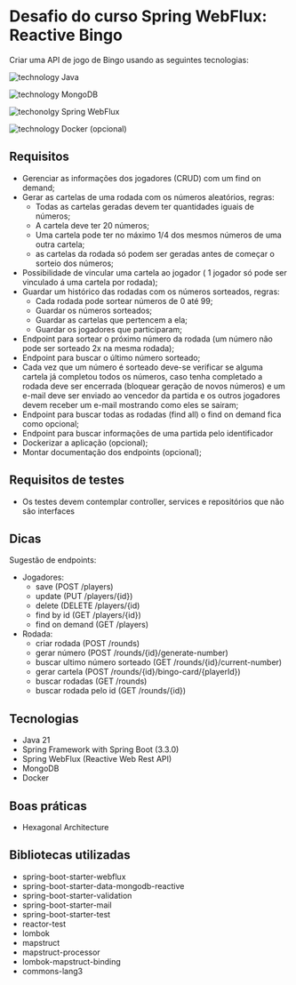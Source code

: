# Desafio do curso Spring WebFlux: Reactive Bingo

Criar uma API de jogo de Bingo usando as seguintes tecnologias:

![technology Java](https://img.shields.io/badge/techonolgy-Java-success)

![technology MongoDB](https://img.shields.io/badge/techonolgy-MongoDB-blue)

![techonolgy Spring WebFlux](https://img.shields.io/badge/techonolgy-SpringWebFlux-brightgreen)

![technology Docker](https://img.shields.io/badge/techonolgy-Docker-blue) (opcional)

## Requisitos

- Gerenciar as informações dos jogadores (CRUD) com um find on demand;
- Gerar as cartelas de uma rodada com os números aleatórios, regras:
  - Todas as cartelas geradas devem ter quantidades iguais de números;
  - A cartela deve ter 20 números;
  - Uma cartela pode ter no máximo 1/4 dos mesmos números de uma outra cartela;
  - as cartelas da rodada só podem ser geradas antes de começar o sorteio dos números;
- Possibilidade de vincular uma cartela ao jogador ( 1 jogador só pode ser vinculado á uma cartela por rodada);
- Guardar um histórico das rodadas com os números sorteados, regras:
  - Cada rodada pode sortear números de 0 até 99;
  - Guardar os números sorteados;
  - Guardar as cartelas que pertencem a ela;
  - Guardar os jogadores que participaram;
- Endpoint para sortear o próximo número da rodada (um número não pode ser sorteado 2x na mesma rodada);
- Endpoint para buscar o último número sorteado;
- Cada vez que um número é sorteado deve-se verificar se alguma cartela já completou todos os números, caso tenha completado a rodada deve ser encerrada (bloquear geração de novos números) e um e-mail deve ser enviado ao vencedor da partida e os outros jogadores devem receber um e-mail mostrando como eles se sairam;
- Endpoint para buscar todas as rodadas (find all) o find on demand fica como opcional;
- Endpoint para buscar informações de uma partida pelo identificador
- Dockerizar a aplicação (opcional);
- Montar documentação dos endpoints (opcional);

## Requisitos de testes

- Os testes devem contemplar controller, services e repositórios que não são interfaces

## Dicas

Sugestão de endpoints:

- Jogadores:
  - save (POST /players)
  - update (PUT /players/{id})
  - delete (DELETE /players/{id)
  - find by id (GET /players/{id})
  - find on demand (GET /players)
- Rodada:
  - criar rodada (POST /rounds)
  - gerar número (POST /rounds/{id}/generate-number)
  - buscar ultimo número sorteado (GET /rounds/{id}/current-number)
  - gerar cartela (POST /rounds/{id}/bingo-card/{playerId})
  - buscar rodadas (GET /rounds)
  - buscar rodada pelo id (GET /rounds/{id})

## Tecnologias

- Java 21
- Spring Framework with Spring Boot (3.3.0)
- Spring WebFlux (Reactive Web Rest API)
- MongoDB
- Docker

## Boas práticas

- Hexagonal Architecture

## Bibliotecas utilizadas

- spring-boot-starter-webflux
- spring-boot-starter-data-mongodb-reactive
- spring-boot-starter-validation
- spring-boot-starter-mail
- spring-boot-starter-test
- reactor-test
- lombok
- mapstruct
- mapstruct-processor
- lombok-mapstruct-binding
- commons-lang3
